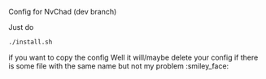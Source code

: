 Config for NvChad (dev branch)

Just do 
```bash
./install.sh
```
if you want to copy the config
Well it will/maybe delete your config if there is some file with the same name but not my problem :smiley_face:
